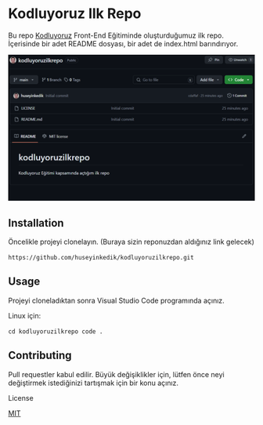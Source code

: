 # Kodluyoruz Ilk Repo
Bu repo [Kodluyoruz](https://kodluyoruz.com) Front-End Eğitiminde oluşturduğumuz ilk repo. İçerisinde bir adet README dosyası, bir adet de index.html barındırıyor.

![image](https://github.com/huseyinkedik/kodluyoruzilkrepo/blob/main/resim.png)
## Installation
Öncelikle projeyi clonelayın. (Buraya sizin reponuzdan aldığınız link gelecek)

`https://github.com/huseyinkedik/kodluyoruzilkrepo.git`
## Usage
Projeyi cloneladıktan sonra Visual Studio Code programında açınız.

Linux için:

`cd kodluyoruzilkrepo code .`
## Contributing
Pull requestler kabul edilir. Büyük değişiklikler için, lütfen önce neyi değiştirmek istediğinizi tartışmak için bir konu açınız.

License

[MIT](https://choosealicense.com/licenses/mit/)